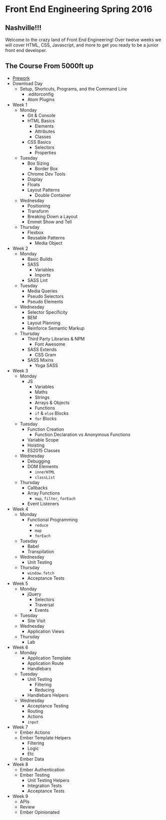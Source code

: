 # Front End Engineering Spring 2016

## Nashville!!!

Welcome to the crazy land of Front End Engineering!
Over twelve weeks we will cover HTML, CSS, Javascript, and more to get you ready to be a junior front end developer.

## The Course From 5000ft up

* [Prework](prework/index.html)
* Download Day
  - Setup, Shortcuts, Programs, and the Command Line
    * .editorconfig
    * Atom Plugins
* Week 1
  - Monday
    * Git & Console
    * HTML Basics
      - Elements
      - Attributes
      - Classes
    * CSS Basics
      - Selectors
      - Properties
  - Tuesday
    * Box Sizing
      - Border Box
    * Chrome Dev Tools
    * Display
    * Floats
    * Layout Patterns
      - Double Container
  - Wednesday
    * Positioning
    * Transform
    * Breaking Down a Layout
    * Emmet Show and Tell
  - Thursday
    * Flexbox
    * Reusable Patterns
      - Media Object
* Week 2
  - Monday
    * Basic Builds
    * SASS
      - Variables
      - Imports
    * SASS Lint
  - Tuesday
    * Media Queries
    * Pseudo Selectors
    * Pseudo Elements
  - Wednesday
    * Selector Specificity
    * BEM
    * Layout Planning
    * Reinforce Semantic Markup
  - Thursday
    * Third Party Libraries & NPM
      - Font Awesome
    * SASS Extends
      - CSS Gram
    * SASS Mixins
      - Yoga SASS
* Week 3
  - Monday
    * JS
      - Variables
      - Maths
      - Strings
      - Arrays & Objects
      - Functions
      - `if` & `else` Blocks
      - `for` Blocks
  - Tuesday
    * Function Creation
      - Function Declaration vs Anonymous Functions
    * Variable Scope
    * Hoisting
    * ES2015 Classes
  - Wednesday
    * Debugging
    * DOM Elements
      - `innerHTML`
      - `classList`
  - Thursday
    * Callbacks
    * Array Functions
      - `map`, `filter`, `forEach`
    * Event Listeners
* Week 4
  - Monday
    * Functional Programming
      - `reduce`
      - `map`
      - `forEach`
  - Tuesday
    * Babel
    * Transpilation
  - Wednesday
    * Unit Testing
  - Thursday
    * `window.fetch`
    * Acceptance Tests
* Week 5
  - Monday
    * jQuery
      - Selectors
      - Traversal
      - Events
  - Tuesday
    * Site Visit
  - Wednesday
    * Application Views
  - Thursday
    * Lab
* Week 6
  - Monday
    * Application Template
    * Application Route
    * Handlebars
  - Tuesday
    * Unit Testing
      - Filtering
      - Reducing
    * Handlebars Helpers
  - Wednesday
    * Acceptance Testing
    * Routing
    * Actions
    * `input`
* Week 7
  - Ember Actions
  - Ember Template Helpers
    * Filtering
    * Logic
    * Etc
  - Ember Data
* Week 8
  - Ember Authentication
  - Ember Testing
    * Unit Testing Helpers
    + Integration Tests
    + Acceptance Tests
* Week 9
  - APIs
  - Review
  - Ember Opinionated
